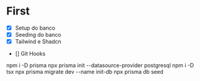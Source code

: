 # First

- [x] Setup do banco
- [x] Seeding do banco
- [x] Tailwind e Shadcn
- [] Git Hooks

npm i -D prisma
npx prisma init --datasource-provider postgresql
npm i -D tsx
npx prisma migrate dev --name init-db
npx prisma db seed
